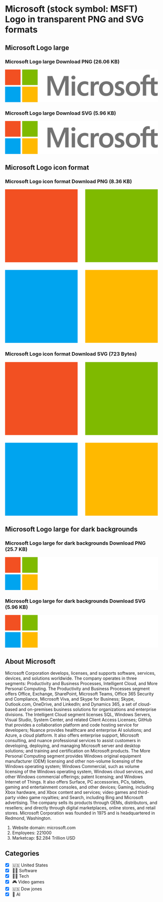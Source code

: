 # Microsoft (stock symbol: MSFT) Logo in transparent PNG and SVG formats

## Microsoft Logo large

### Microsoft Logo large Download PNG (26.06 KB)

![Microsoft Logo large Download PNG (26.06 KB)](/img/orig/MSFT_BIG-24b887c2.png)

### Microsoft Logo large Download SVG (5.96 KB)

![Microsoft Logo large Download SVG (5.96 KB)](/img/orig/MSFT_BIG-57962bc6.svg)

## Microsoft Logo icon format

### Microsoft Logo icon format Download PNG (8.36 KB)

![Microsoft Logo icon format Download PNG (8.36 KB)](/img/orig/MSFT-a203b22d.png)

### Microsoft Logo icon format Download SVG (723 Bytes)

![Microsoft Logo icon format Download SVG (723 Bytes)](/img/orig/MSFT-7d7cf874.svg)

## Microsoft Logo large for dark backgrounds

### Microsoft Logo large for dark backgrounds Download PNG (25.7 KB)

![Microsoft Logo large for dark backgrounds Download PNG (25.7 KB)](/img/orig/MSFT_BIG.D-6b1b87a4.png)

### Microsoft Logo large for dark backgrounds Download SVG (5.96 KB)

![Microsoft Logo large for dark backgrounds Download SVG (5.96 KB)](/img/orig/MSFT_BIG.D-443b6606.svg)

## About Microsoft

Microsoft Corporation develops, licenses, and supports software, services, devices, and solutions worldwide. The company operates in three segments: Productivity and Business Processes, Intelligent Cloud, and More Personal Computing. The Productivity and Business Processes segment offers Office, Exchange, SharePoint, Microsoft Teams, Office 365 Security and Compliance, Microsoft Viva, and Skype for Business; Skype, Outlook.com, OneDrive, and LinkedIn; and Dynamics 365, a set of cloud-based and on-premises business solutions for organizations and enterprise divisions. The Intelligent Cloud segment licenses SQL, Windows Servers, Visual Studio, System Center, and related Client Access Licenses; GitHub that provides a collaboration platform and code hosting service for developers; Nuance provides healthcare and enterprise AI solutions; and Azure, a cloud platform. It also offers enterprise support, Microsoft consulting, and nuance professional services to assist customers in developing, deploying, and managing Microsoft server and desktop solutions; and training and certification on Microsoft products. The More Personal Computing segment provides Windows original equipment manufacturer (OEM) licensing and other non-volume licensing of the Windows operating system; Windows Commercial, such as volume licensing of the Windows operating system, Windows cloud services, and other Windows commercial offerings; patent licensing; and Windows Internet of Things. It also offers Surface, PC accessories, PCs, tablets, gaming and entertainment consoles, and other devices; Gaming, including Xbox hardware, and Xbox content and services; video games and third-party video game royalties; and Search, including Bing and Microsoft advertising. The company sells its products through OEMs, distributors, and resellers; and directly through digital marketplaces, online stores, and retail stores. Microsoft Corporation was founded in 1975 and is headquartered in Redmond, Washington.

1. Website domain: microsoft.com
2. Employees: 221000
3. Marketcap: $2.284 Trillion USD


## Categories
- [x] 🇺🇸 United States
- [x] 👨‍💻 Software
- [x] 👩‍💻 Tech
- [x] 🎮 Video games
- [x] 🇺🇸 Dow jones
- [x] 🦾 AI
